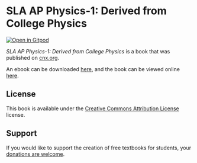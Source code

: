 # SLA AP Physics-1: Derived from College Physics

[![Open in Gitpod](https://gitpod.io/button/open-in-gitpod.svg)](https://gitpod.io/from-referrer/)

_SLA AP Physics-1: Derived from College Physics_ is a book that was published on [cnx.org](https://cnx.org/).

An ebook can be downloaded [here](https://github.com/cnx-user-books/cnxbook-sla-ap-physics-1-derived-from-college-physics/releases/latest), and the book can be viewed online [here](https://github.com/cnx-user-books/cnxbook-sla-ap-physics-1-derived-from-college-physics/releases/latest).

## License
This book is available under the [Creative Commons Attribution License](./LICENSE) license.

## Support
If you would like to support the creation of free textbooks for students, your [donations are welcome](https://riceconnect.rice.edu/donation/support-openstax-banner).

